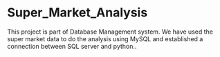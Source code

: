 # Super_Market_Analysis
This project is part of Database Management system. We have used the super market data to do the analysis using MySQL and established a connection between SQL server and python..
